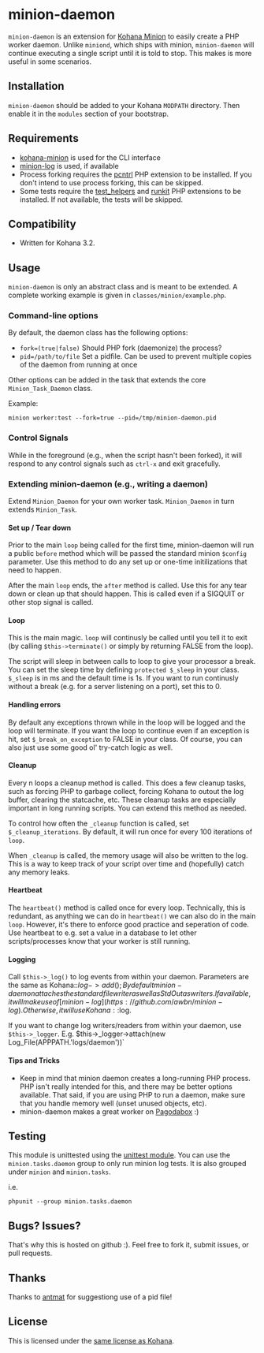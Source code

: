 # minion-daemon

`minion-daemon` is an extension for [Kohana Minion](https://github.com/kohana-minion/core) to easily create a PHP worker daemon.  Unlike `miniond`, which ships with minion, `minion-daemon` will continue executing a single script until it is told to stop.  This makes is more useful in some scenarios.

## Installation

`minion-daemon` should be added to your Kohana `MODPATH` directory.  Then enable it in the `modules` section of your bootstrap.

## Requirements

* [kohana-minion](https://github.com/kohana-minion/core) is used for the CLI interface
* [minion-log](https://github.com/awbn/minion-log) is used, if available
* Process forking requires the [pcntrl](http://php.net/manual/en/book.pcntl.php) PHP extension to be installed.  If you don't intend to use process forking, this can be skipped.
* Some tests require the [test_helpers](https://github.com/sebastianbergmann/php-test-helpers) and [runkit](https://github.com/zenovich/runkit) PHP extensions to be installed.  If not available, the tests will be skipped.

## Compatibility

* Written for Kohana 3.2.

## Usage

`minion-daemon` is only an abstract class and is meant to be extended.  A complete working example is given in `classes/minion/example.php`.

### Command-line options

By default, the daemon class has the following options:
* `fork=(true|false)` Should PHP fork (daemonize) the process?
* `pid=/path/to/file` Set a pidfile.  Can be used to prevent multiple copies of the daemon from running at once

Other options can be added in the task that extends the core `Minion_Task_Daemon` class.  

Example:

	minion worker:test --fork=true --pid=/tmp/minion-daemon.pid

### Control Signals

While in the foreground (e.g., when the script hasn't been forked), it will respond to any control signals such as `ctrl-x` and exit gracefully.

### Extending minion-daemon (e.g., writing a daemon)

Extend `Minion_Daemon` for your own worker task.  `Minion_Daemon` in turn extends `Minion_Task`.

#### Set up / Tear down

Prior to the main `loop` being called for the first time, minion-daemon will run a public `before` method which will be passed the standard minion `$config` parameter.  Use this method to do any set up or one-time initilizations that need to happen.

After the main `loop` ends, the `after` method is called. Use this for any tear down or clean up that should happen.  This is called even if a SIGQUIT or other stop signal is called.

#### Loop

This is the main magic.  `loop` will continusly be called until you tell it to exit (by calling `$this->terminate()` or simply by returning FALSE from the loop).

The script will sleep in between calls to loop to give your processor a break.  You can set the sleep time by defining `protected $_sleep` in your class.  `$_sleep` is in ms and the default time is 1s.  If you want to run continusly without a break (e.g. for a server listening on a port), set this to 0.

#### Handling errors

By default any exceptions thrown while in the loop will be logged and the loop will terminate.  If you want the loop to continue even if an exception is hit, set `$_break_on_exception` to FALSE in your class.  Of course, you can also just use some good ol' try-catch logic as well.

#### Cleanup

Every n loops a cleanup method is called.  This does a few cleanup tasks, such as forcing PHP to garbage collect, forcing Kohana to outout the log buffer, clearing the statcache, etc.  These cleanup tasks are especially important in long running scripts.  You can extend this method as needed.

To control how often the `_cleanup` function is called, set `$_cleanup_iterations`.  By default, it will run once for every 100 iterations of `loop`.

When `_cleanup` is called, the memory usage will also be written to the log.  This is a way to keep track of your script over time and (hopefully) catch any memory leaks.

#### Heartbeat

The `heartbeat()` method is called once for every loop.  Technically, this is redundant, as anything we can do in `heartbeat()` we can also do in the main `loop`.  However, it's there to enforce good practice and seperation of code.  Use heartbeat to e.g. set a value in a database to let other scripts/processes know that your worker is still running.

#### Logging

Call `$this->_log()` to log events from within your daemon.  Parameters are the same as Kohana::$log->add();  By default minion-daemon attaches the standard file writer as well as StdOut as writers.  If available, it will make use of [minion-log](https://github.com/awbn/minion-log).  Otherwise, it will use Kohana::$log.

If you want to change log writers/readers from within your daemon, use `$this->_logger`.  E.g. $this->_logger->attach(new Log_File(APPPATH.'logs/daemon'))`

#### Tips and Tricks

* Keep in mind that minion daemon creates a long-running PHP process.  PHP isn't really intended for this, and there may be better options available.  That said, if you are using PHP to run a daemon, make sure that you handle memory well (unset unused objects, etc).
* minion-daemon makes a great worker on [Pagodabox](http://help.pagodabox.com/customer/portal/articles/430779) :)

## Testing

This module is unittested using the [unittest module](http://github.com/kohana/unittest).
You can use the `minion.tasks.daemon` group to only run minion log tests.  It is also grouped under `minion` and `minion.tasks`.

i.e.

	phpunit --group minion.tasks.daemon

## Bugs?  Issues?

That's why this is hosted on github :).  Feel free to fork it, submit issues, or pull requests.

## Thanks

Thanks to [antmat](https://github.com/antmat) for suggestiong use of a pid file!

## License

This is licensed under the [same license as Kohana](http://kohanaframework.org/license).